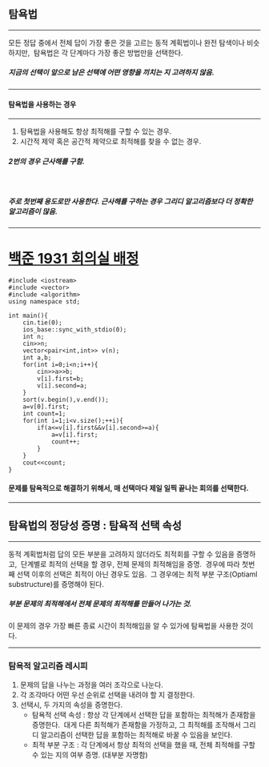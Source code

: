 ## 탐욕법
---
모든 정답 중에서 전체 답이 가장 좋은 것을 고르는 동적 계획법이나 완전 탐색이나 비슷하지만,&nbsp; 
탐욕법은 각 단계마다 가장 좋은 방법만을 선택한다.&nbsp; 
##### 지금의 선택이 앞으로 남은 선택에 어떤 영향을 끼치는 지 고려하지 않음.&nbsp; 
---
#### 탐욕법을 사용하는 경우
---
1. 탐욕법을 사용해도 항상 최적해를 구할 수 있는 경우. &nbsp; 
2. 시간적 제약 혹은 공간적 제약으로 최적해를 찾을 수 없는 경우. &nbsp; 
##### 2번의 경우 근사해를 구함.&nbsp; 
&nbsp; 
##### 주로 첫번째 용도로만 사용한다. 근사해를 구하는 경우 그리디 알고리즘보다 더 정확한 알고리즘이 많음.
---
# [백준 1931 회의실 배정](https://www.acmicpc.net/problem/1931)
```
#include <iostream>
#include <vector>
#include <algorithm>
using namespace std;

int main(){
    cin.tie(0);
    ios_base::sync_with_stdio(0);
    int n;
    cin>>n;
    vector<pair<int,int>> v(n);
    int a,b;
    for(int i=0;i<n;i++){
        cin>>a>>b;
        v[i].first=b;
        v[i].second=a;
    }
    sort(v.begin(),v.end());
    a=v[0].first;
    int count=1;
    for(int i=1;i<v.size();++i){
        if(a<=v[i].first&&v[i].second>=a){
            a=v[i].first;
            count++;
        }
    }
    cout<<count;
}
```
#### 문제를 탐욕적으로 해결하기 위해서, 매 선택마다 제일 일찍 끝나는 회의를 선택한다.
---
## 탐욕법의 정당성 증명 : 탐욕적 선택 속성
---
동적 계획법처럼 답의 모든 부분을 고려하지 않더라도 최적회를 구할 수 있음을 증명하고,&nbsp;
단계별로 최적의 선택을 할 경우, 전체 문제의 최적해임을 증명.&nbsp;
경우에 따라 첫번째 선택 이후의 선택은 최적이 아닌 경우도 있음.&nbsp;
그 경우에는 최적 부분 구조(Optiaml substructure)를 증명해야 된다.&nbsp;
##### 부분 문제의 최적해에서 전체 문제의 최적해를 만들어 나가는 것.&nbsp;
이 문제의 경우 가장 빠른 종료 시간이 최적해임을 알 수 있가에 탐욕법을 사용한 것이다.

---
### 탐욕적 알고리즘 레시피

1. 문제의 답을 나누는 과정을 여러 조각으로 나눈다.
2. 각 조각마다 어떤 우선 순위로 선택을 내려야 할 지 결정한다.&nbsp;
3. 선택시, 두 가지의 속성을 증명한다.&nbsp;
   * 탐욕적 선택 속성 : 항상 각 단계에서 선택한 답을 포함하는 최적해가 존재함을 증명한다.&nbsp;
                         대게 다른 최적해가 존재함을 가정하고, 그 최적해를 조작해서 그리디 알고리즘이 선택한 답을 포함하는 최적해로 바꿀 수 있음을 보인다.&nbsp;
   * 최적 부분 구조   : 각 단계에서 항상 최적의 선택을 했을 때, 전체 최적해를 구할 수 있는 지의 여부 증명. (대부분 자명함)&nbsp;

   
